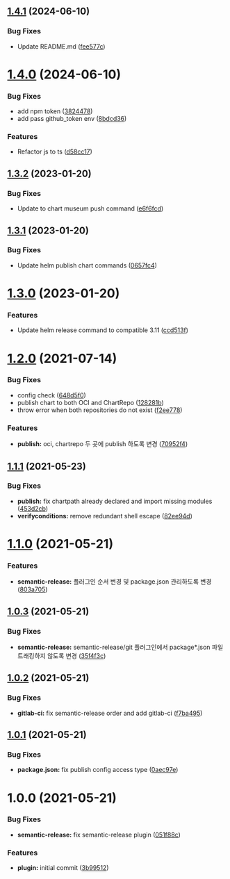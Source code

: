## [1.4.1](https://github.com/pubg/semantic-release-helm/compare/v1.4.0...v1.4.1) (2024-06-10)


### Bug Fixes

* Update README.md ([fee577c](https://github.com/pubg/semantic-release-helm/commit/fee577c73aa5d9d79dcbb55f5d9aef3f96ea1d20))

# [1.4.0](https://github.com/pubg/semantic-release-helm/compare/v1.3.2...v1.4.0) (2024-06-10)


### Bug Fixes

* add npm token ([3824478](https://github.com/pubg/semantic-release-helm/commit/3824478da1dff1e790d07407c7e48c057ed9a76f))
* add pass github_token env ([8bdcd36](https://github.com/pubg/semantic-release-helm/commit/8bdcd366221e8b1b8ed396967af4148ed27fba00))


### Features

* Refactor js to ts ([d58cc17](https://github.com/pubg/semantic-release-helm/commit/d58cc1747e6781ffee6a1812c6479dfd9d07c4f0))

## [1.3.2](https://git.projectbro.com/Devops/semantic-release-helm/compare/v1.3.1...v1.3.2) (2023-01-20)


### Bug Fixes

* Update to chart museum push command ([e6f6fcd](https://git.projectbro.com/Devops/semantic-release-helm/commit/e6f6fcdfc362dc4aaecc8c092e861c50c7e2aa08))

## [1.3.1](https://git.projectbro.com/Devops/semantic-release-helm/compare/v1.3.0...v1.3.1) (2023-01-20)


### Bug Fixes

* Update helm publish chart commands ([0657fc4](https://git.projectbro.com/Devops/semantic-release-helm/commit/0657fc41aebce01faaf70d03a3f3f93d54cb5df7))

# [1.3.0](https://git.projectbro.com/Devops/semantic-release-helm/compare/v1.2.0...v1.3.0) (2023-01-20)


### Features

* Update helm release command to compatible 3.11 ([ccd513f](https://git.projectbro.com/Devops/semantic-release-helm/commit/ccd513f4c1b0101b9064e0c90152ce2a047a7e67))

# [1.2.0](https://git.projectbro.com/Devops/semantic-release-helm/compare/v1.1.1...v1.2.0) (2021-07-14)


### Bug Fixes

* config check ([648d5f0](https://git.projectbro.com/Devops/semantic-release-helm/commit/648d5f015409e0ee92340aa90fc11167eccf0d74))
* publish chart to both OCI and ChartRepo ([128281b](https://git.projectbro.com/Devops/semantic-release-helm/commit/128281b22bc931d9266a930c0c8e9230e59c0308))
* throw error when both repositories do not exist ([f2ee778](https://git.projectbro.com/Devops/semantic-release-helm/commit/f2ee778967c25fbadbbead093c0840f2c34258ea))


### Features

* **publish:** oci, chartrepo 두 곳에 publish 하도록 변경 ([70952f4](https://git.projectbro.com/Devops/semantic-release-helm/commit/70952f4b5a5169621e53a54faba53cd130812c90))

## [1.1.1](https://git.projectbro.com/Devops/semantic-release-helm/compare/v1.1.0...v1.1.1) (2021-05-23)


### Bug Fixes

* **publish:** fix chartpath already declared and import missing modules ([453d2cb](https://git.projectbro.com/Devops/semantic-release-helm/commit/453d2cb3f4d6fdb00722f0c1cf2cc160b750b3f4))
* **verifyconditions:** remove redundant shell escape ([82ee94d](https://git.projectbro.com/Devops/semantic-release-helm/commit/82ee94da4cda15c3ae3d08fc6a25e0faa911e41f))

# [1.1.0](https://git.projectbro.com/Devops/semantic-release-helm/compare/v1.0.3...v1.1.0) (2021-05-21)


### Features

* **semantic-release:** 플러그인 순서 변경 및 package.json 관리하도록 변경 ([803a705](https://git.projectbro.com/Devops/semantic-release-helm/commit/803a7054f20d09759c89950c26f12f84c64f0bb0))

## [1.0.3](https://git.projectbro.com/Devops/semantic-release-helm/compare/v1.0.2...v1.0.3) (2021-05-21)


### Bug Fixes

* **semantic-release:** semantic-release/git 플러그인에서 package*.json 파일 트래킹하지 않도록 변경 ([35f4f3c](https://git.projectbro.com/Devops/semantic-release-helm/commit/35f4f3c488161f092cc772b83edc08e11b1953c1))

## [1.0.2](https://git.projectbro.com/Devops/semantic-release-helm/compare/v1.0.1...v1.0.2) (2021-05-21)


### Bug Fixes

* **gitlab-ci:** fix semantic-release order and add gitlab-ci ([f7ba495](https://git.projectbro.com/Devops/semantic-release-helm/commit/f7ba495b99f5b24535bedc5f04bddca5bc7ada58))

## [1.0.1](https://git.projectbro.com/Devops/semantic-release-helm/compare/v1.0.0...v1.0.1) (2021-05-21)


### Bug Fixes

* **package.json:** fix publish config access type ([0aec97e](https://git.projectbro.com/Devops/semantic-release-helm/commit/0aec97ef0ac02a04c4bafb92185596712f890898))

# 1.0.0 (2021-05-21)


### Bug Fixes

* **semantic-release:** fix semantic-release plugin ([051f88c](https://git.projectbro.com/Devops/semantic-release-helm/commit/051f88c8a1826250bd1a9790cdd953a3f0aec06e))


### Features

* **plugin:** initial commit ([3b99512](https://git.projectbro.com/Devops/semantic-release-helm/commit/3b995121ff9622285ce1b5e4197bebfe79d46830))
